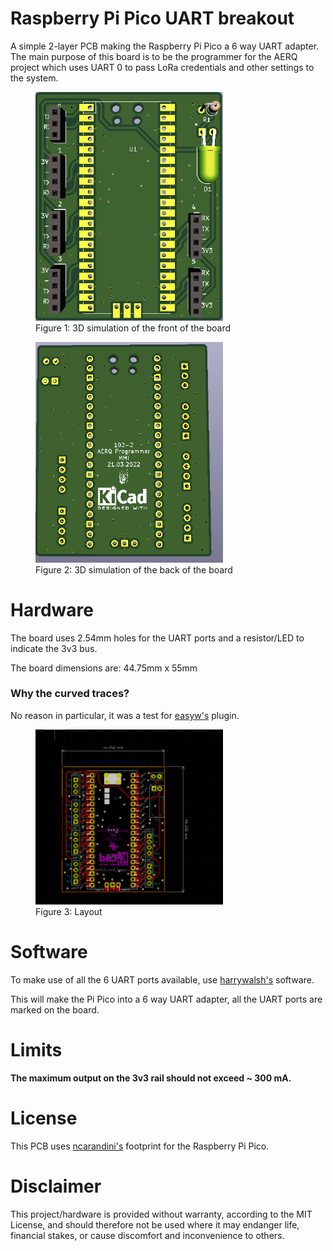 # Raspberry Pi Pico UART breakout
 A simple 2-layer PCB making the Raspberry Pi Pico a 6 way UART adapter.
 The main purpose of this board is to be the programmer for the AERQ project which uses UART 0 to pass LoRa credentials and other settings to the system.
<figure>
<img src="Images/3DSimulation.PNG" width="300px">
<figcaption>Figure 1: 3D simulation of the front of the board</figcaption>
</figure>

<figure>
<img src="Images/3DSimulationBack.PNG" width="300px">
<figcaption>Figure 2: 3D simulation of the back of the board</figcaption>
</figure>


# Hardware
The board uses  2.54mm holes for the UART ports and a resistor/LED to indicate the 3v3 bus. 

The board dimensions are: 44.75mm x 55mm 

### Why the curved traces?
No reason in particular, it was a test for [easyw's](https://github.com/easyw/RF-tools-KiCAD) plugin.

<figure>
<img src="Images/Layout.PNG" width="300px">
<figcaption>Figure 3: Layout</figcaption>
</figure>


# Software
To make use of all the 6 UART ports available, use [harrywalsh's](https://github.com/ncarandini/KiCad-RP-Pico) software.

This will make the Pi Pico into a 6 way UART adapter, all the UART ports are marked on the board.


# Limits
<b>The maximum output on the 3v3 rail should not exceed ~ 300 mA.</b>




# License
This PCB uses [ncarandini's](https://github.com/ncarandini/KiCad-RP-Pico) footprint for the Raspberry Pi Pico.

# Disclaimer
This project/hardware is provided without warranty, according to the MIT License, and should therefore not be used where it may endanger life, financial stakes, or cause discomfort and inconvenience to others.